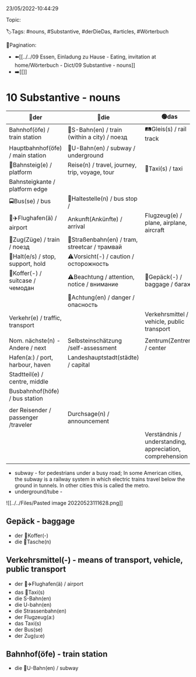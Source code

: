 23/05/2022-10:44:29

Topic:

🏷️Tags: #nouns, #Substantive, #derDieDas, #articles, #Wörterbuch

🧭Pagination:
- ⬅️[[../../09 Essen, Einladung zu Hause - Eating, invitation at home/Wörterbuch - Dict/09 Substantive - nouns]]
- ➡️[[]]

# 10 Substantive - nouns

| 🔵der                               | 🔴die                                          | 🟢das                                                    |
|-------------------------------------|------------------------------------------------|----------------------------------------------------------|
| Bahnhof(öfe) / train station        | 🚝S-Bahn(en) / train (within a city) / поезд   | 🛤Gleis(s) / rail track                                  |
| Hauptbahnhof(öfe) / main station    | 🚫U-Bahn(en) / subway / underground            |                                                          |
| 🔳Bahnsteig(e) / platform           | Reise(n) / travel, journey, trip, voyage, tour | 🚕Taxi(s) / taxi                                         |
| Bahnsteigkante / platform edge      |                                                |                                                          |
| 🚍Bus(se) / bus                     | 🚏Haltestelle(n) / bus stop /                  |                                                          |
| 🛫✈️Flughafen(ä) / airport          | Ankunft(Ankünfte) / arrival                    | Flugzeug(e) / plane, airplane, aircraft                  |
| 🚉Zug(Züge) / train / поезд         | 🚊Straßenbahn(en) / tram, streetcar / трамвай  |                                                          |
| 🛑Halt(e/s) / stop, support, hold   | ⚠️Vorsicht(-) / caution / осторожность         |                                                          |
| 🧳Koffer(-) / suitcase / чемодан    | ⚠️Beachtung / attention, notice / внимание     | 🛄Gepäck(-) / baggage / багаж                            |
|                                     | 🚫Achtung(en) / danger / опасность             |                                                          |
| Verkehr(e) / traffic, transport     |                                                | Verkehrsmittel / vehicle, public transport               |
|                                     |                                                |                                                          |
| Nom. nächste(n) - Andere / next     | Selbsteinschätzung /self-assessment            | Zentrum(Zentren) / center                                |
| Hafen(a:) / port, harbour, haven    | Landeshauptstadt(städte) / capital             |                                                          |
| Stadtteil(e) / centre, middle       |                                                |                                                          |
| Busbahnhof(höfe) / bus station      |                                                |                                                          |
|                                     |                                                |                                                          |
| der Reisender / passenger /traveler | Durchsage(n) / announcement                    |                                                          |
|                                     |                                                | Verständnis / understanding, appreciation, comprehension |
|                                     |                                                |                                                          |

- subway -  for pedestrians under a busy road; In some American cities, the subway is a railway system in which electric trains travel below the ground in tunnels. In other cities this is called the metro.
- underground/tube - 

![[../../Files/Pasted image 20220523111628.png]]

## Gepäck - baggage

- der 👛Koffer(-)
- die 🧳Tasche(n)

## Verkehrsmittel(-) - means of transport, vehicle, public transport

- der 🛫✈️Flughafen(ä) / airport
- das 🚕Taxi(s)
- die S-Bahn(en)
- die U-bahn(en)
- die Strassenbahn(en)
- der Flugzeug(a:)
- das Taxi(s)
- der Bus(se)
- der Zug(u:e)


## Bahnhof(öfe) - train station

- die 🚫U-Bahn(en) / subway

